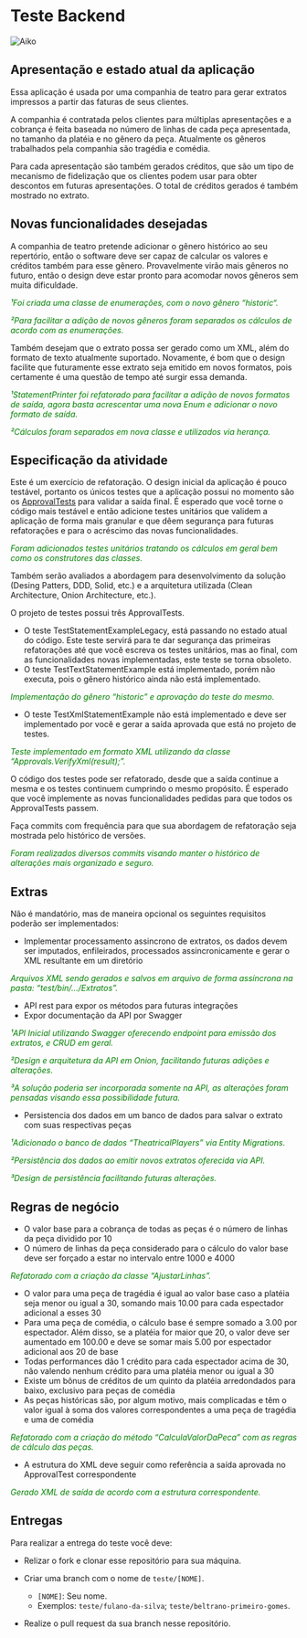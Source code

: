 # Teste Backend

![Aiko](img/logo.png)

## Apresentação e estado atual da aplicação

Essa aplicação é usada por uma companhia de teatro para gerar extratos
impressos a partir das faturas de seus clientes.

A companhia é contratada pelos clientes para múltiplas apresentações e a
cobrança é feita baseada no número de linhas de cada peça apresentada, no
tamanho da platéia e no gênero da peça. Atualmente os gêneros trabalhados pela
companhia são tragédia e comédia.

Para cada apresentação são também gerados créditos, que são um tipo de
mecanismo de fidelização que os clientes podem usar para obter descontos em
futuras apresentações. O total de créditos gerados é também mostrado no
extrato.

## Novas funcionalidades desejadas

A companhia de teatro pretende adicionar o gênero histórico ao seu repertório,
então o software deve ser capaz de calcular os valores e créditos também para
esse gênero. Provavelmente virão mais gêneros no futuro, então o design deve
estar pronto para acomodar novos gêneros sem muita dificuldade.

*<span style="color:green;">¹Foi criada uma classe de enumerações, com o novo gênero “historic“.</span>*

*<span style="color:green;">²Para facilitar a adição de novos gêneros foram separados os cálculos de acordo com as enumerações.</span>*

Também desejam que o extrato possa ser gerado como um XML, além do formato
de texto atualmente suportado. Novamente, é bom que o design facilite que
futuramente esse extrato seja emitido em novos formatos, pois certamente é uma
questão de tempo até surgir essa demanda.

*<span style="color:green;">¹StatementPrinter foi refatorado para facilitar a adição de novos formatos de saída, agora basta acrescentar uma nova Enum e adicionar o novo formato de saída.</span>*

*<span style="color:green;">²Cálculos foram separados em nova classe e utilizados via herança.</span>*

## Especificação da atividade

Este é um exercício de refatoração. O design inicial da aplicação é pouco
testável, portanto os únicos testes que a aplicação possui no momento são os
[ApprovalTests](https://approvaltests.com/) para validar a saída final. É
esperado que você torne o código mais testável e então adicione testes
unitários que validem a aplicação de forma mais granular e que dêem segurança
para futuras refatorações e para o acréscimo das novas funcionalidades.

*<span style="color:green;">Foram adicionados testes unitários tratando os cálculos em geral bem como os construtores das classes.</span>*

Também serão avaliados a abordagem para desenvolvimento da solução (Desing 
Patters, DDD, Solid, etc.) e a arquitetura utilizada (Clean Architecture, Onion
Architecture, etc.).

O projeto de testes possui três ApprovalTests.

* O teste TestStatementExampleLegacy, está passando no estado atual do
  código. Este teste servirá para te dar segurança das primeiras refatorações
  até que você escreva os testes unitários, mas ao final, com as
  funcionalidades novas implementadas, este teste se torna obsoleto.
* O teste TestTextStatementExample está implementado, porém não executa, pois o
  gênero histórico ainda não está implementado.

*<span style="color:green;">Implementação do gênero “historic” e aprovação do teste do mesmo.</span>*
 
* O teste TestXmlStatementExample não está implementado e deve ser implementado
  por você e gerar a saída aprovada que está no projeto de testes.

*<span style="color:green;">Teste implementado em formato XML utilizando da classe “Approvals.VerifyXml(result);”.</span>*  

O código dos testes pode ser refatorado, desde que a saída continue a
mesma e os testes continuem cumprindo o mesmo propósito. É esperado que você
implemente as novas funcionalidades pedidas para que todos os ApprovalTests
passem.

Faça commits com frequência para que sua abordagem de refatoração seja mostrada
pelo histórico de versões.

*<span style="color:green;">Foram realizados diversos commits visando manter o histórico de alterações mais organizado e seguro.</span>*  

## Extras

Não é mandatório, mas de maneira opcional os seguintes requisitos poderão ser
implementados:

* Implementar processamento assincrono de extratos, os dados devem ser imputados,
  enfileirados, processados assincronicamente e gerar o XML resultante em um 
  diretório

*<span style="color:green;">Arquivos XML sendo gerados e salvos em arquivo de forma assíncrona na pasta: “test/bin/…/Extratos”.</span>*

* API rest para expor os métodos para futuras integrações
* Expor documentação da API por Swagger

*<span style="color:green;">¹API Inicial utilizando Swagger oferecendo endpoint para emissão dos extratos, e CRUD em geral.
</span>*

*<span style="color:green;">²Design e arquitetura da API em Onion, facilitando futuras adições e alterações.
</span>*

*<span style="color:green;">³A solução poderia ser incorporada somente na API, as alterações foram pensadas visando essa possibilidade futura.
</span>*

* Persistencia dos dados em um banco de dados para salvar o extrato com suas
  respectivas peças

*<span style="color:green;">¹Adicionado o banco de dados “TheatricalPlayers” via Entity Migrations.</span>*

*<span style="color:green;">²Persistência dos dados ao emitir novos extratos oferecida via API.</span>*

*<span style="color:green;">³Design de persistência facilitando futuras alterações.</span>*

## Regras de negócio

* O valor base para a cobrança de todas as peças é o número de linhas da peça
  dividido por 10
* O número de linhas da peça considerado para o cálculo do valor base deve ser
  forçado a estar no intervalo entre 1000 e 4000

*<span style="color:green;">Refatorado com a criação da classe “AjustarLinhas”.</span>*

* O valor para uma peça de tragédia é igual ao valor base caso a platéia seja
  menor ou igual a 30, somando mais 10.00 para cada espectador adicional a
  esses 30
* Para uma peça de comédia, o cálculo base é sempre somado a 3.00 por
  espectador. Além disso, se a platéia for maior que 20, o valor deve ser
  aumentado em 100.00 e deve se somar mais 5.00 por espectador adicional aos 20
  de base
* Todas performances dão 1 crédito para cada espectador acima de 30, não
  valendo nenhum crédito para uma platéia menor ou igual a 30
* Existe um bônus de créditos de um quinto da platéia arredondados para baixo,
  exclusivo para peças de comédia
* As peças históricas são, por algum motivo, mais complicadas e têm o valor
  igual à soma dos valores correspondentes a uma peça de tragédia e uma de
  comédia

*<span style="color:green;">Refatorado com a criação do método “CalculaValorDaPeca” com as regras de cálculo das peças.</span>*

* A estrutura do XML deve seguir como referência a saída aprovada no
  ApprovalTest correspondente

*<span style="color:green;">Gerado XML de saída de acordo com a estrutura correspondente.</span>*

## Entregas

Para realizar a entrega do teste você deve:

* Relizar o fork e clonar esse repositório para sua máquina.
  
* Criar uma branch com o nome de `teste/[NOME]`.
  * `[NOME]`: Seu nome.
  * Exemplos: `teste/fulano-da-silva`; `teste/beltrano-primeiro-gomes`.
  
* Realize o pull request da sua branch nesse repositório.
